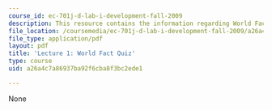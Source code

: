 ```yaml
---
course_id: ec-701j-d-lab-i-development-fall-2009
description: This resource contains the information regarding World Fact Quiz.
file_location: /coursemedia/ec-701j-d-lab-i-development-fall-2009/a26a4c7a86937ba92f6cba8f3bc2ede1_MITEC_701JF09_lec1worldfact.pdf
file_type: application/pdf
layout: pdf
title: 'Lecture 1: World Fact Quiz'
type: course
uid: a26a4c7a86937ba92f6cba8f3bc2ede1

---
```

None